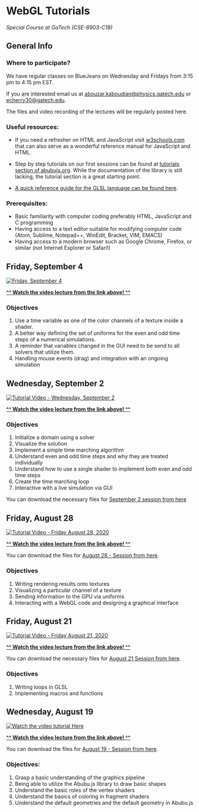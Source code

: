 # WebGL Tutorials
_Special Course at GaTech (CSE-8903-C18)_

## General Info
### Where to participate?
We have regular classes on BlueJeans on Wednesday and Fridays from 3:15 pm to 4:15 pm EST. 

If you are interested email us at [abouzar.kaboudian@physics.gatech.edu](mailto:abouzar.kaboudian@physics.gatech.edu) or [echerry30@gatech.edu](mailto:echerry30@gatech.edu).

The files and video recording of the lectures will be regularly posted here.


### Useful resources:
* If you need a refresher on HTML and JavaScript visit [w3schools.com](https://w3schools.com) that can also serve as a wonderful reference manual for JavaScript and HTML.
* Step by step tutorials on our first sessions can be found at [tutorials section of abubujs.org](https://www.abubujs.org/learning/tutorials/?help=doc). While the documentation of the library is still lacking, the tutorial section is a great starting point.

* [A quick reference guide for the GLSL language can be found here](https://www.khronos.org/files/webgl20-reference-guide.pdf).

### Prerequisites:
- Basic familiarity with computer coding preferably HTML, JavaScript and C programming
- Having access to a text editor suitable for modifying computer code (Atom, Sublime, Notepad++, WinEdit, Bracket, VIM, EMACS)
- Having access to a modern browser such as Google Chrome, Firefox, or similar (not Internet Explorer or Safari!)

## Friday, September 4
[![Friday, September 4](http://img.youtube.com/vi/5s_a8D_kHRk/0.jpg)](http://www.youtube.com/watch?v=5s_a8D_kHRk "Friday, September 4")

[**^^ Watch the video lecture from the link above! ^^**](http://www.youtube.com/watch?v=5s_a8D_kHRk)

### Objectives
1. Use a time variable as one of the color channels of a texture inside a shader.
1. A better way defining the set of uniforms for the even and odd time steps of a numerical simulations.
1. A reminder that variables changed in the GUI need to be send to all solvers that utilize them.
1. Handling mouse events (drag) and integration with an ongoing simulation


## Wednesday, September 2
[![Tutorial Video - Wednesday, September 2](http://img.youtube.com/vi/xPEiBXWzNO4/0.jpg)](http://www.youtube.com/watch?v=xPEiBXWzNO4 "Tutorial Video - Wednesday, September 2")

[**^^ Watch the video lecture from the link above! ^^**](http://www.youtube.com/watch?v=xPEiBXWzNO4)

### Objectives
1. Initialize a domain using a solver
1. Visualize the solution
1. Implement a simple time marching algorithm
1. Understand even and odd time steps and why they are treated individually
1. Understand how to use a single shader to implement both even and odd time steps
1. Create the time marching loop
1. Interactive with a live simulation via GUI

You can download the necessary files for [September 2 session from here](./2020-September-02)

## Friday, August 28
[![Tutorial Video - Friday August 28, 2020](http://img.youtube.com/vi/WFw0_z5qj60/0.jpg)](http://www.youtube.com/watch?v=WFw0_z5qj60 "Tutorial Video - Friday August 28, 2020")

[**^^ Watch the video lecture from the link above! ^^**](http://www.youtube.com/watch?v=WFw0_z5qj60)

You can download the files for [August 28 - Session from here](./2020-August-28).

### Objectives
1. Writing rendering results onto textures
1. Visualizing a particular channel of a texture
1. Sending information to the GPU via uniforms
1. Interacting with a WebGL code and designing a graphical interface


## Friday, August 21
[![Tutorial Video - Friday August 21, 2020](http://img.youtube.com/vi/xsIviCqEbL0/0.jpg)](http://www.youtube.com/watch?v=xsIviCqEbL0 "Tutorial Video - Friday August 21, 2020")

[**^^ Watch the video lecture from the link above! ^^**](http://www.youtube.com/watch?v=xsIviCqEbL0)

You can download the necessary files for [August 21 Session from here](./2020-August-21).

### Objectives
1. Writing loops in GLSL
1. Implementing macros and functions

## Wednesday, August 19 

[![Watch the video tutorial Here](http://img.youtube.com/vi/2_I6YZXsAzs/0.jpg)](http://www.youtube.com/watch?v=2_I6YZXsAzs "Tutorial Video - Wednesday August 19, 2020")

[**^^ Watch the video lecture from the link above! ^^**](https://youtu.be/2_I6YZXsAzs)

You can download the files for [August 19 - Session from here](./2020-August-19).

### Objectives:
 1. Grasp a basic understanding of the graphics pipeline
 1. Being able to utilize the Abubu.js library to draw basic shapes
 1. Understand the basic roles of the vertex shaders
 1. Understand the basics of coloring in fragment shaders
 1. Understand the default geometries and the default geometry in Abubu.js


